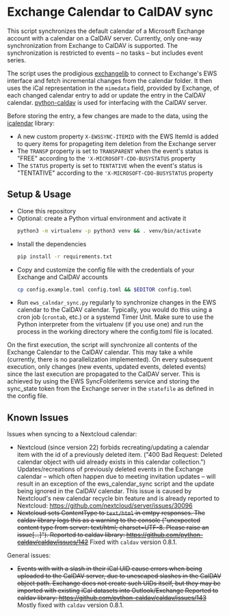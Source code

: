 # Exchange Calendar to CalDAV sync

This script synchronizes the default calendar of a Microsoft Exchange account with a calendar on a CalDAV server.
Currently, only one-way synchronization from Exchange to CalDAV is supported.
The synchronization is restricted to events – no tasks – but includes event series.

The script uses the prodigious [exchangelib](https://github.com/ecederstrand/exchangelib) to connect to Exchange's EWS interface and fetch incremental changes from the calendar folder.
It then uses the iCal representation in the `mimedata` field, provided by Exchange, of each changed calendar entry to add or update the entry in the CalDAV calendar.
[python-caldav](https://github.com/python-caldav/caldav) is used for interfacing with the CalDAV server.

Before storing the entry, a few changes are made to the data, using the [icalendar](https://github.com/collective/icalendar) library:

- A new custom property `X-EWSSYNC-ITEMID` with the EWS ItemId is added to query items for propageting item deletion from the Exchange server
- The `TRANSP` property is set to `TRANSPARENT` when the event's status is "FREE" according to the `'X-MICROSOFT-CDO-BUSYSTATUS` property
- The `STATUS` property is set to `TENTATIVE` when the event's status is "TENTATIVE" according to the `'X-MICROSOFT-CDO-BUSYSTATUS` property

## Setup & Usage

- Clone this repository
- Optional: create a Python virtual environment and activate it
  ```bash
  python3 -m virtualenv -p python3 venv && . venv/bin/activate
  ```
- Install the dependencies
  ```bash
  pip install -r requirements.txt
  ```
- Copy and customize the config file with the credentials of your Exchange and CalDAV accounts
  ```bash
  cp config.example.toml config.toml && $EDITOR config.toml
  ``` 
- Run `ews_calndar_sync.py` regularly to synchronize changes in the EWS calendar to the CalDAV calendar.
  Typically, you would do this using a cron job (`crontab`, etc.) or a systemd Timer Unit.
  Make sure to use the Python interpreter from the virtualenv (if you use one) and run the process in the working directory where the config.toml file is located.

On the first execution, the script will synchronize all contents of the Exchange Calendar to the CalDAV calendar.
This may take a while (currently, there is no parallelization implemented).
On every subsequent execution, only changes (new events, updated events, deleted events) since the last execution are propagated to the CalDAV server.
This is achieved by using the EWS SyncFolderitems service and storing the sync_state token from the Exchange server in the `statefile` as defined in the config file.

## Known Issues

Issues when syncing to a Nextcloud calendar:
- Nextcloud (since version 22) forbids recreating/updating a calendar item with the id of a previously deleted item.
  ("400 Bad Request: Deleted calendar object with uid already exists in this calendar collection.")
  Updates/recreations of previously deleted events in the Exchange calendar – which often happen due to meeting invitation updates – will result in an exception of the ews_calendar_sync script and the update being ignored in the CalDAV calendar.
  This issue is caused by Nextcloud's new calendar recycle bin feature and is already reported to Nextcloud: https://github.com/nextcloud/server/issues/30096
- ~~Nextcloud sets ContentType to `text/html` in emtpy responses. The caldav library logs this as a warning to the console ("unexpected content type from server: text/html; charset=UTF-8. Please raise an issue[…]").
  Reported to caldav library: https://github.com/python-caldav/caldav/issues/142~~
  Fixed with `caldav` version 0.8.1.

General issues:
- ~~Events with with a slash in their iCal UID cause errors when being uploaded to the CalDAV server, due to unescaped slashes in the CalDAV object path.
  Exchange does not create such UIDs itself, but they may be imported with existing iCal datasets into Outlook/Exchange
  Reported to caldav library: https://github.com/python-caldav/caldav/issues/143~~
  Mostly fixed with `caldav` version 0.8.1.
